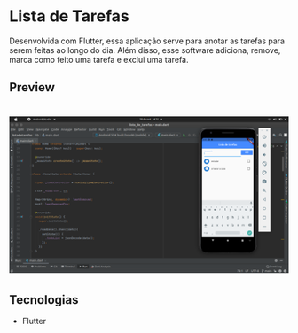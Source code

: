 # Lista de Tarefas

Desenvolvida com Flutter, essa aplicação serve para anotar as tarefas para serem feitas ao longo do dia. Além disso, esse software adiciona, remove, marca como feito uma tarefa e exclui uma tarefa.

## Preview

<h1 align="center">
    <img src="imagens/list.png" />
</h1>

## Tecnologias

- Flutter
